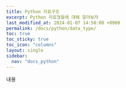 ```yaml
---
title: Python 자료구조
excerpt: Python 자료형들에 대해 알아보자
last_modified_at: 2024-01-07 14:50:00 +0900
permalink: /docs/python/data_type/
toc: true
toc_sticky: true
toc_icon: "columns"
layout: single
sidebar:
  nav: "docs_python"
---
```


내용